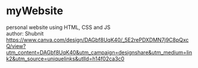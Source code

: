 # myWebsite
personal website using HTML, CSS and JS<br>
author: Shubnit
https://www.canva.com/design/DAGbf8UqK40/_5E2rePDXDMN7j9C8pQxcQ/view?utm_content=DAGbf8UqK40&utm_campaign=designshare&utm_medium=link2&utm_source=uniquelinks&utlId=h14f02ca3c0
